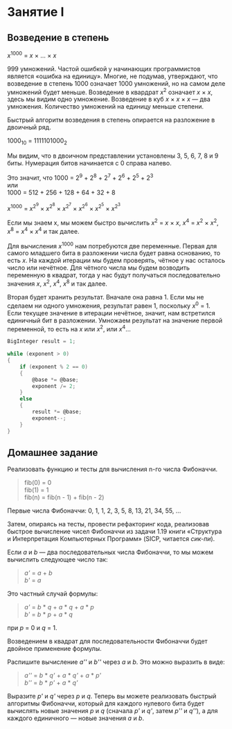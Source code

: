﻿# Занятие I

## Возведение в степень

*x*<sup>1000</sup> = *x* &times; ... &times; *x*

999 умножений. Частой ошибкой у начинающих программистов является &laquo;ошибка на единицу&raquo;.
Многие, не подумав, утверждают, что возведение в степень 1000 означает 1000 умножений, но на самом деле
умножений будет меньше. Возведение в квардрат *x*<sup>2</sup> означает *x* &times; *x*, здесь мы видим одно
умножение. Возведение в куб *x* &times; *x* &times; *x*&nbsp;&mdash; два умножения. Количество умножений
на единицу меньше степени.

Быстрый алгоритм возведения в степень опирается на разложение в двоичный ряд.

1000<sub>10</sub> = 1111101000<sub>2</sub>

Мы видим, что в двоичном представлении установлены 3, 5, 6, 7, 8 и 9 биты. Нумерация битов начинается с 0 справа налево.

Это значит, что 1000 = 2<sup>9</sup> + 2<sup>8</sup> + 2<sup>7</sup> + 2<sup>6</sup> + 2<sup>5</sup> + 2<sup>3</sup><br />
или<br />
1000 = 512 + 256 + 128 + 64 + 32 + 8

*x*<sup>1000</sup> = *x*<sup>2<sup>9</sup></sup> &times; *x*<sup>2<sup>8</sup></sup> &times; *x*<sup>2<sup>7</sup></sup> &times; *x*<sup>2<sup>6</sup></sup> &times; *x*<sup>2<sup>5</sup></sup> &times; *x*<sup>2<sup>3</sup></sup>

Если мы знаем x, мы можем быстро вычислить *x*<sup>2</sup> = *x* &times; *x*,
*x*<sup>4</sup> = *x*<sup>2</sup> &times; *x*<sup>2</sup>, *x*<sup>8</sup> = *x*<sup>4</sup> &times; *x*<sup>4</sup> и так далее.

Для вычисления *x*<sup>1000</sup> нам потребуются две переменные. Первая для самого младшего бита в разложении числа
будет равна основанию, то есть *x*. На каждой итерации мы будем проверять, чётное у нас осталось число или
нечётное. Для чётного числа мы будем возводить переменную в квадрат, тогда у нас будут получаться последовательно
значения *x*, *x*<sup>2</sup>, *x*<sup>4</sup>, *x*<sup>8</sup> и так далее.

Вторая будет хранить результат. Вначале она равна 1. Если мы не сделаем ни одного умножения, результат равен 1,
поскольку *x*<sup>0</sup> = 1. Если текущее значение в итерации нечётное, значит, нам встретился единичный бит в разложении.
Умножаем результат на значение первой переменной, то есть на *x* или *x*<sup>2</sup>, или *x*<sup>4</sup>...

```c#
BigInteger result = 1;

while (exponent > 0)
{
    if (exponent % 2 == 0)
    {
        @base *= @base;
        exponent /= 2;
    }
    else
    {
        result *= @base;
        exponent--;
    }
}
```

## Домашнее задание

Реализовать функцию и тесты для вычисления n-го числа Фибоначчи.

> fib(0) = 0<br />
> fib(1) = 1<br />
> fib(n) = fib(n - 1) + fib(n - 2)

Первые числа Фибоначчи: 0, 1, 1, 2, 3, 5, 8, 13, 21, 34, 55, ...

Затем, опираясь на тесты, провести рефакторинг кода, реализовав быстрое вычисление чисел Фибоначчи из задачи 1.19
книги &laquo;Структура и Интерпретация Компьютерных Программ&raquo; (SICP, читается _сик-пи_).

Если *a* и *b*&nbsp;&mdash; два последовательных числа Фибоначчи, то мы можем вычислить следующее число так:

> *a'* = *a* + *b*<br />
> *b'* = *a*

Это частный случай формулы:

> *a'* = *b* * *q* + *a* * *q* + *a* * *p*<br />
> *b'* = *b* * *p* + *a* * *q*

при *p* = 0 и *q* = 1.

Возведением в квадрат для последовательности Фибоначчи будет двойное применение формулы.

Распишите вычисление *a''* и *b''* через *a* и *b*. Это можно выразить в виде:

> *a''* = *b* * *q'* + *a* * *q'* + *a* * *p'*<br />
> *b''* = *b* * *p'* + *a* * *q'*

Выразите *p'* и *q'* через *p* и *q*. Теперь вы можете реализовать быстрый алгоритмы Фибоначчи, который для каждого нулевого
бита будет вычислять новые значения *p* и *q* (сначала *p'* и *q'*, затем *p''* и *q''*), а для каждого единичного&nbsp;&mdash;
новые значения *a* и *b*.
